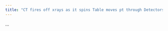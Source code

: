 ```yaml
---
title: "CT fires off xrays as it spins Table moves pt through Detectors (highly efficient scintillation detectors) have a lot of info, looks like a wavy mess (sinogram) math takes place (filter back projection) image"
---
```

...

